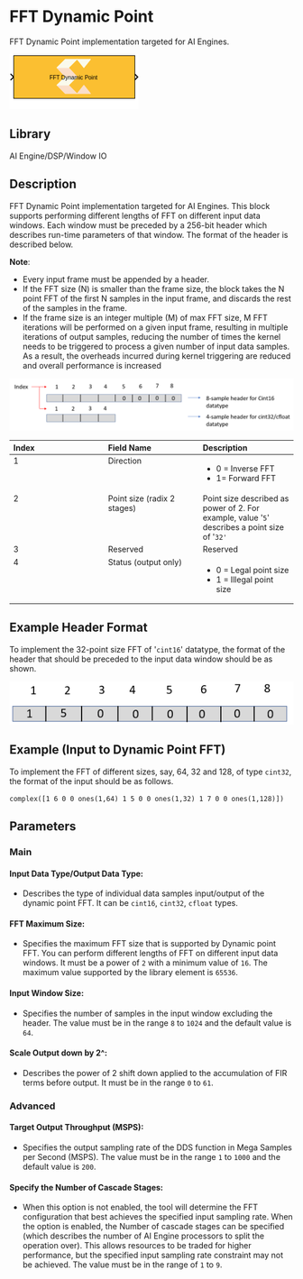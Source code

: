 # FFT Dynamic Point
FFT Dynamic Point implementation targeted for AI Engines.
  
![](./Images/block.png)  

## Library

AI Engine/DSP/Window IO

## Description

FFT Dynamic Point implementation targeted for AI Engines. This block
supports performing different lengths of FFT on different input data
windows. Each window must be preceded by a 256-bit header which
describes run-time parameters of that window. The format of the header
is described below.

**Note**:

- Every input frame must be appended by a header.
- If the FFT size (N) is smaller than the frame size, the block takes
  the N point FFT of the first N samples in the input frame, and
  discards the rest of the samples in the frame.
- If the frame size is an integer multiple (M) of max FFT size, M FFT
  iterations will be performed on a given input frame, resulting in
  multiple iterations of output samples, reducing the number of times
  the kernel needs to be triggered to process a given number of input
  data samples. As a result, the overheads incurred during kernel
  triggering are reduced and overall performance is increased


![](./Images/iiu1648641803037.png)

<table 
<colgroup>
<col style="width: 33%" />
<col style="width: 33%" />
<col style="width: 33%" />
</colgroup>
<thead class="thead" style="text-align:left;">
<tr class="header row">
<th id="d136037e92" class="entry cellrowborder"
style="vertical-align: top">Index</th>
<th id="d136037e95" class="entry cellrowborder"
style="vertical-align: top">Field Name</th>
<th id="d136037e98" class="entry cellrowborder"
style="vertical-align: top">Description</th>
</tr>
</thead>
<tbody class="tbody">
<tr class="odd row">
<td class="entry cellrowborder" style="vertical-align: top"
headers="d136037e92 ">1</td>
<td class="entry cellrowborder" style="vertical-align: top"
headers="d136037e95 ">Direction</td>
<td class="entry cellrowborder" style="vertical-align: top"
headers="d136037e98 "><ul>
<li>0 = Inverse FFT</li>
<li>1= Forward FFT</li>
</ul></td>
</tr>
<tr class="even row">
<td class="entry cellrowborder" style="vertical-align: top"
headers="d136037e92 ">2</td>
<td class="entry cellrowborder" style="vertical-align: top"
headers="d136037e95 ">Point size (radix 2 stages)</td>
<td class="entry cellrowborder" style="vertical-align: top"
headers="d136037e98 ">Point size described as power of 2. For example,
value '<code class="ph codeph">5</code>' describes a point size of
'<code class="ph codeph">32'</code></td>
</tr>
<tr class="odd row">
<td class="entry cellrowborder" style="vertical-align: top"
headers="d136037e92 ">3</td>
<td class="entry cellrowborder" style="vertical-align: top"
headers="d136037e95 ">Reserved</td>
<td class="entry cellrowborder" style="vertical-align: top"
headers="d136037e98 ">Reserved</td>
</tr>
<tr class="even row">
<td class="entry cellrowborder" style="vertical-align: top"
headers="d136037e92 ">4</td>
<td class="entry cellrowborder" style="vertical-align: top"
headers="d136037e95 ">Status (output only)</td>
<td class="entry cellrowborder" style="vertical-align: top"
headers="d136037e98 "><ul>
<li>0 = Legal point size</li>
<li>1 = Illegal point size</li>
</ul></td>
</tr>
</tbody>
</table>

## Example Header Format

To implement the 32-point size FFT of '`cint16`' datatype, the format of
the header that should be preceded to the input data window should be as
shown.

  
![](./Images/ocm1648642213724.png)  

## Example (Input to Dynamic Point FFT)

To implement the FFT of different sizes, say, 64, 32 and 128, of type
`cint32`, the format of the input should be as follows.

``` pre
complex([1 6 0 0 ones(1,64) 1 5 0 0 ones(1,32) 1 7 0 0 ones(1,128)])
```

## Parameters

### Main  
#### Input Data Type/Output Data Type:

- Describes the type of individual data samples input/output of the
  dynamic point FFT. It can be `cint16`, `cint32`, `cfloat` types.

#### FFT Maximum Size:

- Specifies the maximum FFT size that is supported by Dynamic point FFT.
  You can perform different lengths of FFT on different input data
  windows. It must be a power of `2` with a minimum value of `16`. The
  maximum value supported by the library element is `65536`.

#### Input Window Size:

- Specifies the number of samples in the input window excluding the
  header. The value must be in the range `8` to `1024` and the default
  value is `64`.

#### Scale Output down by 2^:

- Describes the power of 2 shift down applied to the accumulation of FIR
  terms before output. It must be in the range `0` to `61`.

### Advanced  
#### Target Output Throughput (MSPS):

- Specifies the output sampling rate of the DDS function in Mega Samples
  per Second (MSPS). The value must be in the range `1` to `1000` and
  the default value is `200`.

#### Specify the Number of Cascade Stages:

- When this option is not enabled, the tool will determine the FFT
  configuration that best achieves the specified input sampling rate.
  When the option is enabled, the Number of cascade stages can be
  specified (which describes the number of AI Engine processors to split
  the operation over). This allows resources to be traded for higher
  performance, but the specified input sampling rate constraint may not
  be achieved. The value must be in the range of `1` to `9`.
